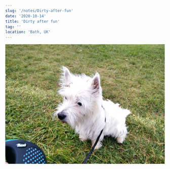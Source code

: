 ```yaml
---
slug: '/notes/Dirty-after-fun'
date: '2020-10-14'
title: 'Dirty after fun'
tag: ''
location: 'Bath, UK'
---
```


![Westie](./figure1.jpeg)

